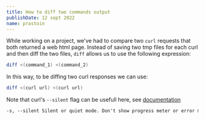 ```yaml
---
title: How to diff two commands output
publishDate: 12 sept 2022
name: prastoin
---
```


While working on a project, we've had to compare two `curl` requests that both returned a web html page.
Instead of saving two tmp files for each curl and then diff the two files, `diff` allows us to use the following expression:

```bash
diff <(command_1) <(command_2)
```

In this way, to be diffing two curl responses we can use:

```bash
diff <(curl url) <(curl url)
```

Note that curl's `--silent` flag can be usefull here, see [documentation](https://curl.se/docs/manpage.html#:~:text=progress%2Dmeter.-,%2Ds%2C%20%2D%2Dsilent,-Silent%20or%20quiet)

```txt
-s, --silent Silent or quiet mode. Don't show progress meter or error messages. Makes Curl mute. It will still output the data you ask for, potentially even to the terminal/stdout unless you redirect it.
```
